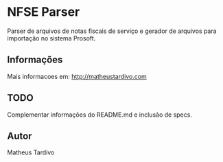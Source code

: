 # NFSE Parser
Parser de arquivos de notas fiscais de serviço e gerador de arquivos para importação no sistema Prosoft.

## Informações
Mais informacoes em: http://matheustardivo.com

## TODO
Complementar informações do README.md e inclusão de specs.

## Autor
Matheus Tardivo
